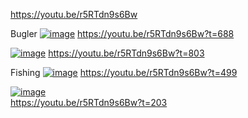 https://youtu.be/r5RTdn9s6Bw


Bugler
[![image](https://github.com/user-attachments/assets/9aea912f-0760-4fca-a7b3-b2152d786414)](https://youtu.be/r5RTdn9s6Bw?t=688)
https://youtu.be/r5RTdn9s6Bw?t=688

[![image](https://github.com/user-attachments/assets/f968ce5a-11d4-4166-8b21-0b106fb1bbac)](https://youtu.be/r5RTdn9s6Bw?t=803)
https://youtu.be/r5RTdn9s6Bw?t=803

Fishing
[![image](https://github.com/user-attachments/assets/8b34cc31-7ac9-4b78-ad84-e2c7af13cd79)](https://youtu.be/r5RTdn9s6Bw?t=499)
https://youtu.be/r5RTdn9s6Bw?t=499


[![image](https://github.com/user-attachments/assets/32681a73-132a-423c-8986-d967f7de8148)](https://youtu.be/r5RTdn9s6Bw?t=203)  
https://youtu.be/r5RTdn9s6Bw?t=203  
